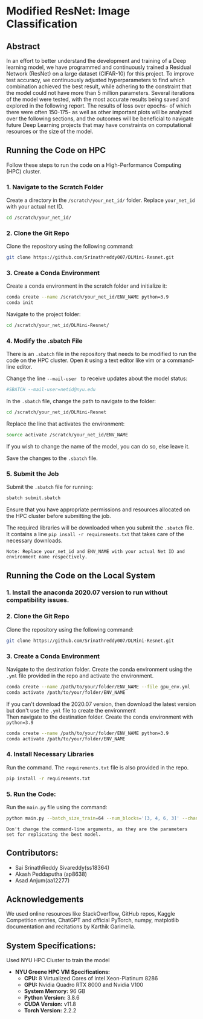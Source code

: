# Modified ResNet: Image Classification
## Abstract
In an effort to better understand the development and training of a Deep learning model, we have programmed and continuously trained a Residual Network (ResNet) on a large dataset (CIFAR-10) for this project. To improve test accuracy, we continuously adjusted hyperparameters to find which combination achieved the best result, while adhering to the constraint that the model could not have more than 5 million parameters. Several iterations of the model were tested, with the most accurate results being saved and explored in the following report. The results of loss over epochs- of which there were often 150-175- as well as other important plots will be analyzed over the following sections, and the outcomes will be beneficial to navigate future Deep Learning projects that may have constraints on computational resources or the size of the model.

<h2>Running the Code on HPC</h2> 
Follow these steps to run the code on a High-Performance Computing (HPC) cluster.

### 1. Navigate to the Scratch Folder
Create a directory in the `/scratch/your_net_id/` folder. Replace `your_net_id` with your actual net ID.

```bash
cd /scratch/your_net_id/

```
### 2. Clone the Git Repo
Clone the repository using the following command: 
``` bash
git clone https://github.com/Srinathreddy007/DLMini-Resnet.git
```

### 3. Create a Conda Environment
Create a conda environment in the scratch folder and initialize it:
```bash
conda create --name /scratch/your_net_id/ENV_NAME python=3.9
conda init
```

Navigate to the project folder:
```bash
cd /scratch/your_net_id/DLMini-Resnet/
```
### 4. Modify the .sbatch File
There is an `.sbatch` file in the repository that needs to be modified to run the code on the HPC cluster. Open it using a text editor like vim or a command-line editor.

Change the line `--mail-user ` to receive updates about the model status:
```bash
#SBATCH --mail-user=netid@nyu.edu
```
In the `.sbatch` file, change the path to navigate to the folder:
```bash
cd /scratch/your_net_id/DLMini-Resnet
```
Replace the line that activates the environment:
```bash
source activate /scratch/your_net_id/ENV_NAME
```
If you wish to change the name of the model, you can do so, else leave it.

Save the changes to the  `.sbatch` file.

### 5. Submit the Job
Submit the `.sbatch` file for running:
```bash
sbatch submit.sbatch
```
Ensure that you have appropriate permissions and resources allocated on the HPC cluster before submitting the job.

The required libraries will be downloaded when you submit the `.sbatch` file. It contains a line `pip insall -r requirements.txt` that takes care of the necessary downloads. 

`Note: Replace your_net_id and ENV_NAME with your actual Net ID and environment name respectively.`

## Running the Code on the Local System
### 1. Install the anaconda 2020.07 version to run without compatibility issues. 

### 2. Clone the Git Repo
Clone the repository using the following command: 
``` bash
git clone https://github.com/Srinathreddy007/DLMini-Resnet.git
```
### 3. Create a Conda Environment
Navigate to the destination folder. Create the conda environment using the `.yml` file provided in the repo and activate the environment.
```bash
conda create --name /path/to/your/folder/ENV_NAME --file gpu_env.yml
conda activate /path/to/your/folder/ENV_NAME 
```
If you can't download the 2020.07 version, then download the latest version but don't use the `.yml` file to create the environment </br>
Then navigate to the destination folder. Create the conda environment with `python=3.9`
```bash
conda create --name /path/to/your/folder/ENV_NAME python=3.9
conda activate /path/to/your/folder/ENV_NAME 
```

### 4. Install Necessary Libraries
Run the command. The `requirements.txt` file is also provided in the repo. 
```bash
pip install -r requirements.txt
```

### 5. Run the Code:
Run the `main.py` file using the command:
```bash
python main.py --batch_size_train=64 --num_blocks='[3, 4, 6, 3]' --channel_size='[64, 96, 128, 188]' --he_init=True --epochs=250 --learning_rate=0.01 --weight_decay=5e-04 --model_name=18_he_BN_188
```

 `Don't change the command-line arguments, as they are the parameters set for replicating the best model.`
 ## Contributors:
 <ul>
  <li> Sai SrinathReddy Sivareddy(ss18364)</li>
  <li>Akash Peddaputha (ap8638)</li>
  <li>Asad Anjum(aa12277)</li>
 </ul>
 
## Acknowledgements
 We used online resources like StackOverflow, GitHub repos, Kaggle Competition entries, ChatGPT and official PyTorch, numpy, matplotlib documentation and recitations by Karthik Garimella. 

## System Specifications:
Used NYU HPC Cluster to train the model
<ul>
    <li>
        <strong>NYU Greene HPC VM Specifications:</strong>
        <ul>
            <li><strong>CPU:</strong> 8 Virtualized Cores of Intel Xeon-Platinum 8286</li>
            <li><strong>GPU:</strong> Nvidia Quadro RTX 8000 and Nvidia V100</li>
            <li><strong>System Memory:</strong> 96 GB</li>
            <li><strong>Python Version:</strong> 3.8.6</li>
            <li><strong>CUDA Version:</strong> v11.8</li>
            <li><strong>Torch Version:</strong> 2.2.2</li>
        </ul>
    </li>
</ul>






